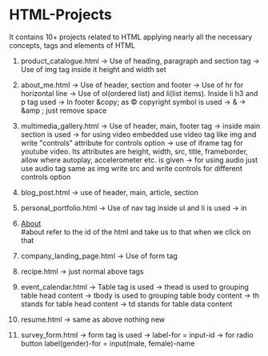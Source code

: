 # HTML-Projects
It contains 10+ projects related to HTML applying nearly all the necessary concepts, tags and elements of HTML

1. product_catalogue.html
 -> Use of heading, paragraph and section tag
 -> Use of img tag inside it height and width set

2. about_me.html
 -> Use of header, section and footer
 -> Use of hr for horizontal line
 -> Use of ol(ordered list) and li(list items). Inside li h3 and p tag used
 -> In footer &amp;copy; as &copy; copyright symbol is used
 -> & -> &amp ; just remove space

3. multimedia_gallery.html
 -> Use of header, main, footer tag
 -> inside main section is used
 -> for using video embedded use video tag like img and write "controls" attribute for controls option
 -> use of iframe tag for youtube video. Its attributes are height, width, src, title, frameborder, allow where autoplay, accelerometer etc. is given
 -> for using audio just use audio tag same as img write src and write controls for different controls option

4. blog_post.html
 -> use of header, main, article, section

5. personal_portfolio.html
 -> Use of nav tag inside ul and li is used
 -> in <li><a href="#about">About</a></li> #about refer to the id of the html and take us to that when we click on that

6. company_landing_page.html
 -> Use of form tag

7. recipe.html
 -> just normal above tags

8. event_calendar.html
 -> Table tag is used
 -> thead is used to grouping table head content
 -> tbody is used to grouping table body content
 -> th stands for table head content
 -> td stands for table data content

9. resume.html
 -> same as above nothing new

10. survey_form.html
 -> form tag is used
 -> label-for = input-id 
 -> for radio button label(gender)-for = input(male, female)-name